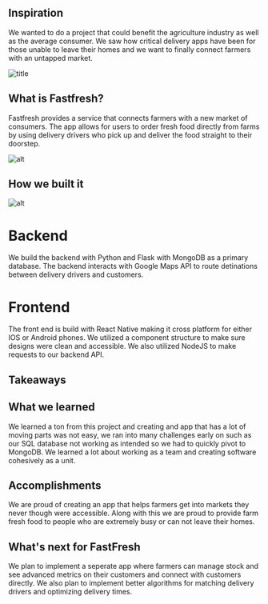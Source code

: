 ## Inspiration
We wanted to do a project that could benefit the agriculture industry as well as the average consumer.
We saw how critical delivery apps have been for those unable to leave their homes and we want to finally connect farmers with an untapped market.

![title](https://media.discordapp.net/attachments/880483539244683305/1031254117567443054/Screen_Shot_2022-10-16_at_12.14.15_PM.png)

## What is Fastfresh?  
 Fastfresh provides a service that connects farmers with a new market of consumers. The app allows for users to order fresh food directly from farms by using delivery drivers who pick up and deliver the food straight to their doorstep. 

 ![alt](https://cdn.discordapp.com/attachments/880483539244683305/1031255891099516939/resizedgif.gif ) 

## How we built it 
![alt](https://media.discordapp.net/attachments/880483539244683305/1031257947902328894/Screen_Shot_2022-10-16_at_12.30.50_PM.png?width=1530&height=1054)
# Backend
We build the backend with Python and Flask with MongoDB as a primary database. The backend interacts with Google Maps API to route detinations between delivery drivers and customers.

# Frontend
The front end is build with React Native making it cross platform for either IOS or Android phones. We utilized a component structure to make sure designs were clean and accessible. We also utilized NodeJS to make requests to our backend API.

## Takeaways
## What we learned
We learned a ton from this project and creating and app that has a lot of moving parts was not easy, we ran into many challenges early on such as our SQL database not working as intended so we had to quickly pivot to MongoDB. We learned a lot about working as a team and creating software cohesively as a unit.

## Accomplishments
We are proud of creating an app that helps farmers get into markets they never though were accessible. Along with this we are proud to provide farm fresh food to people who are extremely busy or can not leave their homes. 

## What's next for FastFresh
We plan to implement a seperate app where farmers can manage stock and see advanced metrics on their customers and connect with customers directly. We also plan to implement better algorithms for matching delivery drivers and optimizing delivery times.
